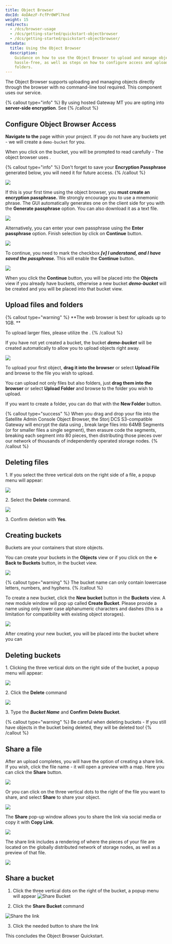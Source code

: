 ```yaml
---
title: Object Browser
docId: 4oDAezF-FcfPr0WPl7knd
weight: 15
redirects:
  - /dcs/browser-usage
  - /dcs/getting-started/quickstart-objectbrowser
  - /dcs/getting-started/quickstart-objectbrowser/
metadata:
  title: Using the Object Browser
  description:
    Guidance on how to use the Object Browser to upload and manage objects
    hassle-free, as well as steps on how to configure access and upload files and
    folders.
---
```


The Object Browser supports uploading and managing objects directly through the browser with no command-line tool required. This component uses our [](docId:yYCzPT8HHcbEZZMvfoCFa) service.

{% callout type="info"  %}
By using hosted Gateway MT you are opting into **server-side encryption**. See [](docId:hf2uumViqYvS1oq8TYbeW)
{% /callout %}

## Configure Object Browser Access

**Navigate to the** [](docId:pxdnqsVDjCLZgeEXt2S6x) page within your project. If you do not have any buckets yet - we will create a `demo-bucket` for you.

When you click on the bucket, you will be prompted to read carefully - The object browser uses [](docId:hf2uumViqYvS1oq8TYbeW).

{% callout type="info"  %}
Don't forget to save your **Encryption Passphrase** generated below, you will need it for future access.
{% /callout %}

![](https://link.storjshare.io/raw/jua7rls6hkx5556qfcmhrqed2tfa/docs/images/PgEXOy3cK2ue1zGwGqxdh_qsobject01.png)

If this is your first time using the object browser, you **must create an encryption passphrase.** We strongly encourage you to use a mnemonic phrase. The GUI automatically generates one on the client side for you with the **Generate passphrase** option. You can also download it as a text file.

![](https://link.storjshare.io/raw/jua7rls6hkx5556qfcmhrqed2tfa/docs/images/SWYh6j1RWfLrc4dPlgYW2_qsobject02.png)

Alternatively, you can enter your own passphrase using the **Enter passphrase** option. Finish selection by click on **Continue** button.

![](https://link.storjshare.io/raw/jua7rls6hkx5556qfcmhrqed2tfa/docs/images/m_4pzkqRUSiGpOXmnWd60_qsobject03.png)

To continue, you need to mark the checkbox **_\[v] I understand, and I have saved the passphrase._** This will enable the **Continue** button.

![](https://link.storjshare.io/raw/jua7rls6hkx5556qfcmhrqed2tfa/docs/images/VJondlvfOjDcc04ILsAsF_qsobject04.png)

When you click the **Continue** button, you will be placed into the **Objects** view if you already have buckets, otherwise a new bucket **_demo-bucket_** will be created and you will be placed into that bucket view.

## Upload files and folders

{% callout type="warning"  %}
**The web browser is best for uploads up to 1GB. **

To upload larger files, please utilize the [](docId:TbMdOGCAXNWyPpQmH6EOq).
{% /callout %}

If you have not yet created a bucket, the bucket **_demo-bucket_** will be created automatically to allow you to upload objects right away.

![](https://link.storjshare.io/raw/jua7rls6hkx5556qfcmhrqed2tfa/docs/images/A1VBtbjhSjxV187WZEiAH_qsobject04.png)

To upload your first object, **drag it into the browser** or select **Upload File** and browse to the file you wish to upload.

You can upload not only files but also folders, just **drag them into the browser** or select **Upload Folder** and browse to the folder you wish to upload.

If you want to create a folder, you can do that with the **New Folder** button.

{% callout type="success"  %}
When you drag and drop your file into the Satellite Admin Console Object Browser, the Storj DCS S3-compatible Gateway will encrypt the data using [](docId:hf2uumViqYvS1oq8TYbeW), break large files into 64MB Segments (or for smaller files a single segment), then erasure code the segments, breaking each segment into 80 pieces, then distributing those pieces over our network of thousands of independently operated storage nodes.
{% /callout %}

## Deleting files

1\. If you select the three vertical dots on the right side of a file, a popup menu will appear:

![](https://link.storjshare.io/raw/jua7rls6hkx5556qfcmhrqed2tfa/docs/images/pEw5qFRbraYchiz0mtOv7_qsobject05.png)

2\. Select the **Delete** command.

![](https://link.storjshare.io/raw/jua7rls6hkx5556qfcmhrqed2tfa/docs/images/JRQ09me42z8yIy05hLLn0_qsobject06.png)

3\. Confirm deletion with **Yes**.

## Creating buckets

Buckets are your containers that store objects.

You can create your buckets in the **Objects** view or if you click on the **<-Back to Buckets** button, in the bucket view.

![](https://link.storjshare.io/raw/jua7rls6hkx5556qfcmhrqed2tfa/docs/images/oJ74hmgmN9h5iDemALwMk_qsobject07.png)

{% callout type="warning"  %}
The bucket name can only contain lowercase letters, numbers, and hyphens.
{% /callout %}

To create a new bucket, click the **New bucket** button in the **Buckets** view. A new module window will pop up called **Create Bucket**. Please provide a name using only lower case alphanumeric characters and dashes (this is a limitation for compatibility with existing object storages).

![](https://link.storjshare.io/raw/jua7rls6hkx5556qfcmhrqed2tfa/docs/images/Yewew2V1tdS66o93P_XIM_qsobject08.png)

After creating your new bucket, you will be placed into the bucket where you can [](docId:gh5RtIDbMkAoomljO7f8d)

## Deleting buckets

1\. Clicking the three vertical dots on the right side of the bucket, a popup menu will appear:

![](https://link.storjshare.io/raw/jua7rls6hkx5556qfcmhrqed2tfa/docs/images/5YJzM4uQlX2DkoFIuyNp1_qsobject09.png)

2\. Click the **Delete** command

![](https://link.storjshare.io/raw/jua7rls6hkx5556qfcmhrqed2tfa/docs/images/awroxWO45F35KG6mW6zys_qsobject10.png)

3\. Type the **_Bucket Name_** and **Confirm Delete Bucket**.

{% callout type="warning"  %}
Be careful when deleting buckets - If you still have objects in the bucket being deleted, they will be deleted too!
{% /callout %}

## Share a file

After an upload completes, you will have the option of creating a share link. If you wish, click the file name - it will open a preview with a map. Here you can click the **Share** button.

![](https://link.storjshare.io/raw/jua7rls6hkx5556qfcmhrqed2tfa/docs/images/vCYGlW3Gy5TJHiQHzLT_n_qsobjectshare01.png)

Or you can click on the three vertical dots to the right of the file you want to share, and select **Share** to share your object.

![](https://link.storjshare.io/raw/jua7rls6hkx5556qfcmhrqed2tfa/docs/images/AvXeXUPRK2-PFiOyCGS6Z_qsobjectshare02.png)

The **Share** pop-up window allows you to share the link via social media or copy it with **Copy Link**.

![](https://link.storjshare.io/raw/jua7rls6hkx5556qfcmhrqed2tfa/docs/images/GmA5kH_adiXmGOaw7iTAz_qsobjectshare03.png)

The share link includes a rendering of where the pieces of your file are located on the globally distributed network of storage nodes, as well as a preview of that file.

![](https://link.storjshare.io/raw/jua7rls6hkx5556qfcmhrqed2tfa/docs/images/y1Z-utzw4fEsvj6gffynu_qsobjectshare04.png)

## Share a bucket

1. Click the three vertical dots on the right of the bucket, a popup menu will appear
![Share Bucket](https://link.storjshare.io/raw/juc6cqmbtg2qgaja6jzx67zfkjwa/docs/images/Share-Bucket.png)

2. Click the **Share Bucket** command

![Share the link](https://link.storjshare.io/raw/jwkhjjn4le4udilzxbeoe3wj7iwa/docs/images/Share%20a%20link.png)

3. Click the needed button to share the link

This concludes the Object Browser Quickstart.
